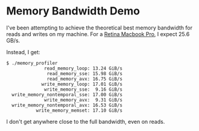 Memory Bandwidth Demo
=====================

I've been attempting to achieve the theoretical best memory bandwidth for reads 
and writes on my machine. For a [Retina Macbook Pro](http://ark.intel.com/products/64891/Intel-Core-i7-3720QM-Processor-6M-Cache-up-to-3_60-GHz), 
I expect 25.6 GB/s. 

Instead, I get:
~~~
$ ./memory_profiler
              read_memory_loop: 13.24 GiB/s
               read_memory_sse: 15.98 GiB/s
               read_memory_avx: 16.75 GiB/s
             write_memory_loop: 17.01 GiB/s
              write_memory_sse:  9.16 GiB/s
  write_memory_nontemporal_sse: 17.00 GiB/s
              write_memory_avx:  9.31 GiB/s
  write_memory_nontemporal_avx: 16.53 GiB/s
           write_memory_memset: 17.10 GiB/s
~~~

I don't get anywhere close to the full bandwidth, even on reads.
